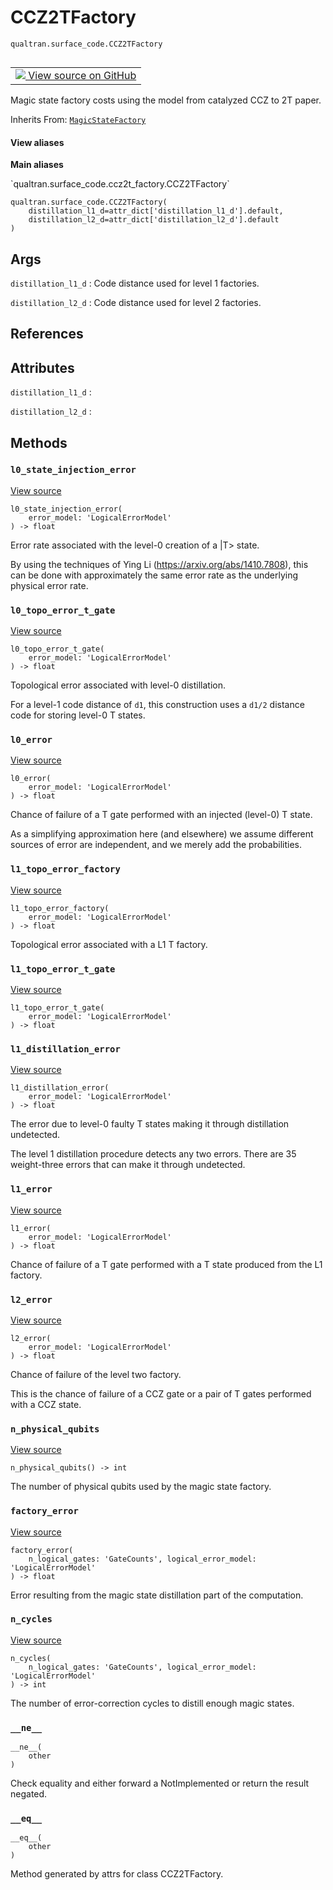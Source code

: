 # CCZ2TFactory
`qualtran.surface_code.CCZ2TFactory`


<table class="tfo-notebook-buttons tfo-api nocontent" align="left">
<td>
  <a target="_blank" href="https://github.com/quantumlib/Qualtran/blob/main/qualtran/surface_code/ccz2t_factory.py#L27-L157">
    <img src="https://www.tensorflow.org/images/GitHub-Mark-32px.png" />
    View source on GitHub
  </a>
</td>
</table>



Magic state factory costs using the model from catalyzed CCZ to 2T paper.

Inherits From: [`MagicStateFactory`](../../qualtran/surface_code/MagicStateFactory.md)

<section class="expandable">
  <h4 class="showalways">View aliases</h4>
  <p>
<b>Main aliases</b>
<p>`qualtran.surface_code.ccz2t_factory.CCZ2TFactory`</p>
</p>
</section>

<pre class="devsite-click-to-copy prettyprint lang-py tfo-signature-link">
<code>qualtran.surface_code.CCZ2TFactory(
    distillation_l1_d=attr_dict[&#x27;distillation_l1_d&#x27;].default,
    distillation_l2_d=attr_dict[&#x27;distillation_l2_d&#x27;].default
)
</code></pre>



<!-- Placeholder for "Used in" -->


<h2 class="add-link">Args</h2>

`distillation_l1_d`<a id="distillation_l1_d"></a>
: Code distance used for level 1 factories.

`distillation_l2_d`<a id="distillation_l2_d"></a>
: Code distance used for level 2 factories.




<h2 class="add-link">References</h2>






<h2 class="add-link">Attributes</h2>

`distillation_l1_d`<a id="distillation_l1_d"></a>
: &nbsp;

`distillation_l2_d`<a id="distillation_l2_d"></a>
: &nbsp;




## Methods

<h3 id="l0_state_injection_error"><code>l0_state_injection_error</code></h3>

<a target="_blank" class="external" href="https://github.com/quantumlib/Qualtran/blob/main/qualtran/surface_code/ccz2t_factory.py#L47-L53">View source</a>

<pre class="devsite-click-to-copy prettyprint lang-py tfo-signature-link">
<code>l0_state_injection_error(
    error_model: 'LogicalErrorModel'
) -> float
</code></pre>

Error rate associated with the level-0 creation of a |T> state.

By using the techniques of Ying Li (https://arxiv.org/abs/1410.7808), this can be
done with approximately the same error rate as the underlying physical error rate.

<h3 id="l0_topo_error_t_gate"><code>l0_topo_error_t_gate</code></h3>

<a target="_blank" class="external" href="https://github.com/quantumlib/Qualtran/blob/main/qualtran/surface_code/ccz2t_factory.py#L55-L68">View source</a>

<pre class="devsite-click-to-copy prettyprint lang-py tfo-signature-link">
<code>l0_topo_error_t_gate(
    error_model: 'LogicalErrorModel'
) -> float
</code></pre>

Topological error associated with level-0 distillation.

For a level-1 code distance of `d1`, this construction uses a `d1/2` distance code
for storing level-0 T states.

<h3 id="l0_error"><code>l0_error</code></h3>

<a target="_blank" class="external" href="https://github.com/quantumlib/Qualtran/blob/main/qualtran/surface_code/ccz2t_factory.py#L70-L76">View source</a>

<pre class="devsite-click-to-copy prettyprint lang-py tfo-signature-link">
<code>l0_error(
    error_model: 'LogicalErrorModel'
) -> float
</code></pre>

Chance of failure of a T gate performed with an injected (level-0) T state.

As a simplifying approximation here (and elsewhere) we assume different sources
of error are independent, and we merely add the probabilities.

<h3 id="l1_topo_error_factory"><code>l1_topo_error_factory</code></h3>

<a target="_blank" class="external" href="https://github.com/quantumlib/Qualtran/blob/main/qualtran/surface_code/ccz2t_factory.py#L82-L86">View source</a>

<pre class="devsite-click-to-copy prettyprint lang-py tfo-signature-link">
<code>l1_topo_error_factory(
    error_model: 'LogicalErrorModel'
) -> float
</code></pre>

Topological error associated with a L1 T factory.


<h3 id="l1_topo_error_t_gate"><code>l1_topo_error_t_gate</code></h3>

<a target="_blank" class="external" href="https://github.com/quantumlib/Qualtran/blob/main/qualtran/surface_code/ccz2t_factory.py#L88-L91">View source</a>

<pre class="devsite-click-to-copy prettyprint lang-py tfo-signature-link">
<code>l1_topo_error_t_gate(
    error_model: 'LogicalErrorModel'
) -> float
</code></pre>




<h3 id="l1_distillation_error"><code>l1_distillation_error</code></h3>

<a target="_blank" class="external" href="https://github.com/quantumlib/Qualtran/blob/main/qualtran/surface_code/ccz2t_factory.py#L93-L99">View source</a>

<pre class="devsite-click-to-copy prettyprint lang-py tfo-signature-link">
<code>l1_distillation_error(
    error_model: 'LogicalErrorModel'
) -> float
</code></pre>

The error due to level-0 faulty T states making it through distillation undetected.

The level 1 distillation procedure detects any two errors. There are 35 weight-three
errors that can make it through undetected.

<h3 id="l1_error"><code>l1_error</code></h3>

<a target="_blank" class="external" href="https://github.com/quantumlib/Qualtran/blob/main/qualtran/surface_code/ccz2t_factory.py#L101-L107">View source</a>

<pre class="devsite-click-to-copy prettyprint lang-py tfo-signature-link">
<code>l1_error(
    error_model: 'LogicalErrorModel'
) -> float
</code></pre>

Chance of failure of a T gate performed with a T state produced from the L1 factory.


<h3 id="l2_error"><code>l2_error</code></h3>

<a target="_blank" class="external" href="https://github.com/quantumlib/Qualtran/blob/main/qualtran/surface_code/ccz2t_factory.py#L113-L125">View source</a>

<pre class="devsite-click-to-copy prettyprint lang-py tfo-signature-link">
<code>l2_error(
    error_model: 'LogicalErrorModel'
) -> float
</code></pre>

Chance of failure of the level two factory.

This is the chance of failure of a CCZ gate or a pair of T gates performed with a CCZ state.

<h3 id="n_physical_qubits"><code>n_physical_qubits</code></h3>

<a target="_blank" class="external" href="https://github.com/quantumlib/Qualtran/blob/main/qualtran/surface_code/ccz2t_factory.py#L131-L134">View source</a>

<pre class="devsite-click-to-copy prettyprint lang-py tfo-signature-link">
<code>n_physical_qubits() -> int
</code></pre>

The number of physical qubits used by the magic state factory.


<h3 id="factory_error"><code>factory_error</code></h3>

<a target="_blank" class="external" href="https://github.com/quantumlib/Qualtran/blob/main/qualtran/surface_code/ccz2t_factory.py#L136-L142">View source</a>

<pre class="devsite-click-to-copy prettyprint lang-py tfo-signature-link">
<code>factory_error(
    n_logical_gates: 'GateCounts', logical_error_model: 'LogicalErrorModel'
) -> float
</code></pre>

Error resulting from the magic state distillation part of the computation.


<h3 id="n_cycles"><code>n_cycles</code></h3>

<a target="_blank" class="external" href="https://github.com/quantumlib/Qualtran/blob/main/qualtran/surface_code/ccz2t_factory.py#L144-L157">View source</a>

<pre class="devsite-click-to-copy prettyprint lang-py tfo-signature-link">
<code>n_cycles(
    n_logical_gates: 'GateCounts', logical_error_model: 'LogicalErrorModel'
) -> int
</code></pre>

The number of error-correction cycles to distill enough magic states.


<h3 id="__ne__"><code>__ne__</code></h3>

<pre class="devsite-click-to-copy prettyprint lang-py tfo-signature-link">
<code>__ne__(
    other
)
</code></pre>

Check equality and either forward a NotImplemented or return the result negated.


<h3 id="__eq__"><code>__eq__</code></h3>

<pre class="devsite-click-to-copy prettyprint lang-py tfo-signature-link">
<code>__eq__(
    other
)
</code></pre>

Method generated by attrs for class CCZ2TFactory.




